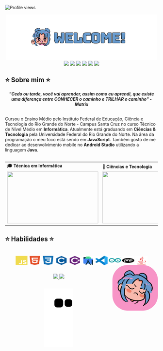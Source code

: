 ![Profile views](https://gpvc.arturio.dev/wwwmisla)

<div align="center">
  <a href="https://github.com/wwwmisla">
    <img src="./images/welcome.png" width="500">
  </a>
</div>

<div align="center">
  <a href="#" target="_blank"><img src="https://img.shields.io/badge/YouTube-FF0000?style=for-the-badge&logo=youtube&logoColor=white" target="_blank"></a>
  <a href="https://instagram.com/wwwmisla" target="_blank"><img src="https://img.shields.io/badge/-Instagram-%23E4405F?style=for-the-badge&logo=instagram&logoColor=white" target="_blank"></a>
 	<a href="#" target="_blank"><img src="https://img.shields.io/badge/Twitch-9146FF?style=for-the-badge&logo=twitch&logoColor=white" target="_blank"></a>
 <a href="#" target="_blank"><img src="https://img.shields.io/badge/Discord-7289DA?style=for-the-badge&logo=discord&logoColor=white" target="_blank"></a> 
  <a href = "mailto:wwwmisla144@gmail.com"><img src="https://img.shields.io/badge/-Gmail-%23333?style=for-the-badge&logo=gmail&logoColor=white" target="_blank"></a>
  <a href="https://www.linkedin.com/in/misla-wislaine-514848220" target="_blank"><img src="https://img.shields.io/badge/-LinkedIn-%230077B5?style=for-the-badge&logo=linkedin&logoColor=white" target="_blank"></a> 
</div>

## ⭐️ Sobre mim ⭐️
<div align='center'>
  <b><i>"Cedo ou tarde, você vai aprender, assim como eu aprendi, que existe uma diferença entre CONHECER o caminho e TRILHAR o caminho" - Matrix</i></b>
</div><br>

Cursou o Ensino Médio pelo Instituto Federal de Educação, Ciência e Tecnologia do Rio Grande do Norte - Campus Santa Cruz no curso Técnico de Nível Médio em <b>Informática</b>. Atualmente está graduando em <b>Ciências & Tecnologia</b> pela Universidade Federal do Rio Grande do Norte. Na área da programação o meu foco está sendo em <b>JavaScript</b>. Também gosto de me dedicar ao desenvolvimento mobile no <b>Android Studio</b> utilizando a linguagem <b>Java</b>.
<br><br>

<div align="center">
  <table>
    <tr>
      <td>
        <b>🎓 Técnica em Informática</b>
      </td>
      <td>
        <b>📝 Ciências e Tecnologia</b>
      </td>
    </tr>
    <tr>
      <td>
        <img src="https://media.tenor.com/AkHorwbNAPIAAAAM/graduation-tossing-caps.gif" width="300px" height="170px">
      </td>
      <td>
          <img src="https://thumbs.gfycat.com/BleakHeartyGroundhog-size_restricted.gif" width="300px" height="170px">
      </td>
    </tr>
  </table>
</div>

## ⭐️ Habilidades ⭐️
<div align="center" display="inline">
  
  <br>
  
  <img align="center" alt="Misla-JS" height="30" width="40" src="https://raw.githubusercontent.com/devicons/devicon/master/icons/javascript/javascript-plain.svg">
  <img align="center" alt="Misla-HTML" height="30" width="40" src="https://raw.githubusercontent.com/devicons/devicon/master/icons/html5/html5-plain.svg">
  <img align="center" alt="Misla-CSS" height="30" width="40" src="https://raw.githubusercontent.com/devicons/devicon/master/icons/css3/css3-plain.svg">
  <img align="center" alt="Misla-C" height="30" width="40" src="https://raw.githubusercontent.com/devicons/devicon/master/icons/c/c-plain.svg">
  <img align="center" alt="Misla-Csharp" height="30" width="40" src="https://raw.githubusercontent.com/devicons/devicon/master/icons/csharp/csharp-plain.svg">
  <img align="center" alt="Misla-Android-Studio" height="30" width="40" src="https://raw.githubusercontent.com/devicons/devicon/master/icons/androidstudio/androidstudio-original.svg">
  <img align="center" alt="Misla-VSCode" height="30" width="40" src="https://raw.githubusercontent.com/devicons/devicon/master/icons/vscode/vscode-original.svg">
  <img align="center" alt="Misla-Arduino" height="30" width="40" src="https://raw.githubusercontent.com/devicons/devicon/master/icons/arduino/arduino-original.svg">
  <img align="center" alt="Misla-PHP" height="30" width="40" src="https://raw.githubusercontent.com/devicons/devicon/master/icons/php/php-plain.svg">
  <img align="center" alt="Misla-Java" height="30" width="40" src="https://raw.githubusercontent.com/devicons/devicon/master/icons/java/java-plain.svg">

  <img align="right" alt="Misla-pic" height="150" style="border-radius:50px;" src="./images/logo-mw.png">
  
 </div>
 
 ##
 
 <div align="center" display="inline">
  
  <a href="https://github.com/wwwmisla">
   <img height="180em" src="https://github-readme-stats.vercel.app/api?username=wwwmisla&show_icons=true&theme=transparent&include_all_commits=true&count_private=true"/>
   <img height="180em" src="https://github-readme-stats.vercel.app/api/top-langs/?username=wwwmisla&layout=compact&langs_count=6&theme=transparent"/> 
    
 </div>   
    
 ##  
  
 <div align="center">
    
  ![Snake animation](https://github.com/wwwmisla/wwwmisla/blob/output/github-contribution-grid-snake.svg)
 
 </div>
